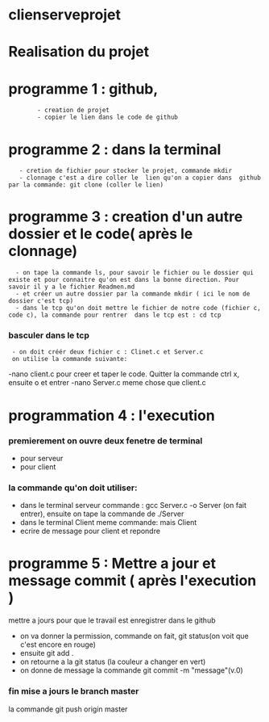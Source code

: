 # clienserveprojet

# Realisation du projet 

# programme 1 : github, 
            - creation de projet
            - copier le lien dans le code de github 

# programme 2 : dans la terminal 

       - cretion de fichier pour stocker le projet, commande mkdir  
       - clonnage c'est a dire coller le  lien qu'on a copier dans  github par la commande: git clone (coller le lien)
       
# programme 3 : creation d'un autre dossier et le code( après le clonnage)

      - on tape la commande ls, pour savoir le fichier ou le dossier qui existe et pour connaitre qu'on est dans la bonne direction. Pour savoir il y a le fichier Readmen.md
      - et créer un autre dossier par la commande mkdir ( ici le nom de  dossier c'est tcp)
      - dans le tcp qu'on doit mettre le fichier de notre code (fichier c, code c), la commande pour rentrer  dans le tcp est : cd tcp 
      
###  basculer dans le tcp 
     - on doit créér deux fichier c : Clinet.c et Server.c 
     on utilise la commande suivante:
-nano client.c pour creer et  taper le code. Quitter la commande ctrl x, ensuite o et entrer
-nano Server.c meme chose que client.c 

# programmation 4 : l'execution 

### premierement on ouvre deux fenetre de terminal 
 - pour serveur 
 - pour client 
 
### la commande qu'on doit utiliser:
 - dans le terminal serveur commande : gcc Server.c -o Server (on fait entrer), ensuite on tape la commande de ./Server 
 - dans le terminal Client meme commande: mais Client 
 - ecrire de message pour client et repondre 
 
# programme 5 : Mettre a jour et message commit ( après l'execution ) 
 mettre a jours pour que le travail est enregistrer dans le github 
  - on va donner la permission, commande on fait, git status(on voit que c'est encore en rouge) 
  - ensuite git add .
  - on retourne a la git status (la couleur a changer en vert)
  - on donne de message la commande git commit -m "message"(v.0)
  
  ### fin mise a jours le branch master 
  la commande git push origin master 
  
      
 
 


          
  
